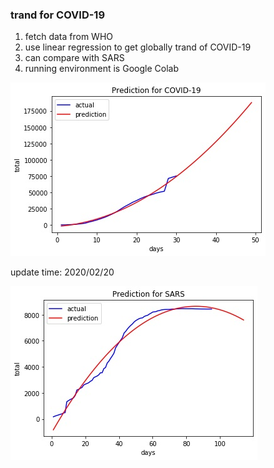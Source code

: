 ### trand for COVID-19 
1. fetch data from WHO
2. use linear regression to get globally trand of COVID-19
3. can compare with SARS
4. running environment is Google Colab

![image](https://github.com/melody26613/covid19_trand/blob/master/predict/pic/covid19-20200219.jpg)

update time: 2020/02/20



![image](https://github.com/melody26613/covid19_trand/blob/master/predict/pic/sars.jpg)
